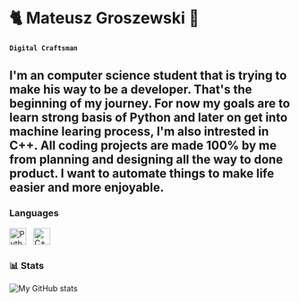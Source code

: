 # 🐈 Mateusz Groszewski 👋

**` Digital Craftsman `**

I'm an computer science student that is trying to make his way to be a developer. That's the beginning of my journey. For now my goals are to learn strong basis of Python and later on get into machine learing process, I'm also intrested in C++. All coding projects are made 100% by me from planning and designing all the way to done product. I want to automate things to make life easier and more enjoyable.
---
### Languages
<img align="left" alt="Python" width="30px" style="padding-right:10px;" src="https://cdn.jsdelivr.net/gh/devicons/devicon/icons/python/python-plain.svg" />
<img align="left" alt="C++" width="30px" style="padding-right:10px;" src="https://cdn.jsdelivr.net/gh/devicons/devicon/icons/cplusplus/cplusplus-line.svg" />
</br>

#

### 📊 Stats

![My GitHub stats](https://github-readme-stats.vercel.app/api?username=MateuszGroszewski&show_icons=true&theme=gruvbox)
